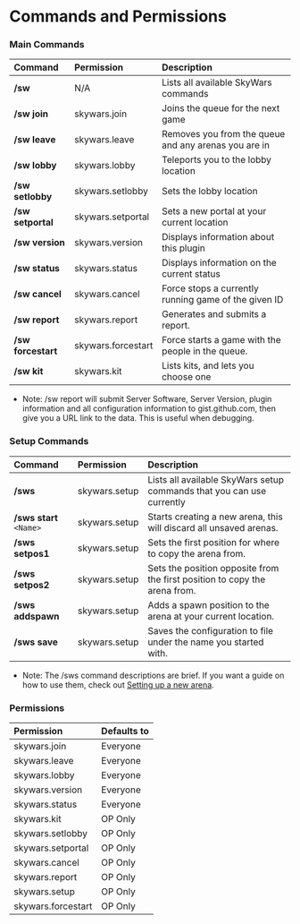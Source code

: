 Commands and Permissions
========================

### Main Commands
| Command               | Permission         | Description                                          |
| :-------------------- | :----------------  | :--------------------------------------------------- |
| **/sw**               | N/A                | Lists all available SkyWars commands                 |
| **/sw** **join**      | skywars.join       | Joins the queue for the next game                    |
| **/sw** **leave**     | skywars.leave      | Removes you from the queue and any arenas you are in |
| **/sw** **lobby**     | skywars.lobby      | Teleports you to the lobby location                  |
| **/sw** **setlobby**  | skywars.setlobby   | Sets the lobby location                              |
| **/sw** **setportal** | skywars.setportal  | Sets a new portal at your current location           |
| **/sw** **version**   | skywars.version    | Displays information about this plugin               |
| **/sw** **status**    | skywars.status     | Displays information on the current status           |
| **/sw** **cancel**    | skywars.cancel     | Force stops a currently running game of the given ID |
| **/sw** **report**    | skywars.report     | Generates and submits a report.                      |
| **/sw** **forcestart**| skywars.forcestart | Force starts a game with the people in the queue.    |
| **/sw** **kit**       | skywars.kit        | Lists kits, and lets you choose one                  |

* Note: /sw report will submit Server Software, Server Version, plugin information and all configuration information to gist.github.com, then give you a URL link to the data. This is useful when debugging.

### Setup Commands
| Command               | Permission         | Description                                          |
| :-------------------- | :----------------  | :--------------------------------------------------- |
| **/sws**              | skywars.setup      | Lists all available SkyWars setup commands that you can use currently |
| **/sws** **start** `<Name>`   | skywars.setup      | Starts creating a new arena, this will discard all unsaved arenas. |
| **/sws** **setpos1**  | skywars.setup      | Sets the first position for where to copy the arena from. |
| **/sws** **setpos2**  | skywars.setup      | Sets the position opposite from the first position to copy the arena from. |
| **/sws** **addspawn** | skywars.setup      | Adds a spawn position to the arena at your current location. |
| **/sws** **save**     | skywars.setup      | Saves the configuration to file under the name you started with. |

* Note: The /sws command descriptions are brief. If you want a guide on how to use them, check out [Setting up a new arena](https://dabo.guru/projects/skywars/creating-an-arena).

### Permissions
| Permission        | Defaults to       |
| :---------------- | :---------------- |
| skywars.join      | Everyone          |
| skywars.leave     | Everyone          |
| skywars.lobby     | Everyone          |
| skywars.version   | Everyone          |
| skywars.status    | Everyone          |
| skywars.kit       | OP Only           |
| skywars.setlobby  | OP Only           |
| skywars.setportal | OP Only           |
| skywars.cancel    | OP Only           |
| skywars.report    | OP Only           |
| skywars.setup     | OP Only           |
| skywars.forcestart| OP Only           |
